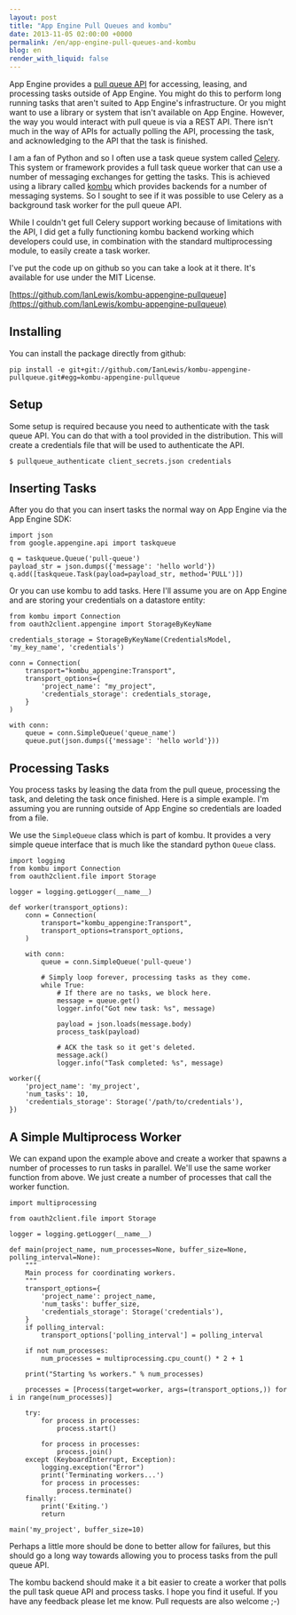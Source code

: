 ```yaml
---
layout: post
title: "App Engine Pull Queues and kombu"
date: 2013-11-05 02:00:00 +0000
permalink: /en/app-engine-pull-queues-and-kombu
blog: en
render_with_liquid: false
---
```


App Engine provides a [pull queue API](https://developers.google.com/appengine/docs/python/taskqueue/overview-pull)
for accessing, leasing, and processing tasks outside of App Engine. You might
do this to perform long running tasks that aren't suited to App Engine's
infrastructure. Or you might want to use a library or system that isn't
available on App Engine. However, the way you would interact with pull queue is
via a REST API. There isn't much in the way of APIs for actually polling the
API, processing the task, and acknowledging to the API that the task is
finished.

I am a fan of Python and so I often use a task queue system called [Celery](http://www.celeryproject.org/). This system or framework provides a full
task queue worker that can use a number of messaging exchanges for getting the
tasks. This is achieved using a library called [kombu](http://kombu.readthedocs.org/) which provides backends for a number of
messaging systems. So I sought to see if it was possible to use Celery as a
background task worker for the pull queue API.

While I couldn't get full Celery support working because of limitations with
the API, I did get a fully functioning kombu backend working which developers
could use, in combination with the standard multiprocessing module, to easily
create a task worker.

I've put the code up on github so you can take a look at it there. It's
available for use under the MIT License.

[https://github.com/IanLewis/kombu-appengine-pullqueue](https://github.com/IanLewis/kombu-appengine-pullqueue)

## Installing

You can install the package directly from github:

    pip install -e git+git://github.com/IanLewis/kombu-appengine-pullqueue.git#egg=kombu-appengine-pullqueue

## Setup

Some setup is required because you need to authenticate with the task queue
API. You can do that with a tool provided in the distribution. This will create
a credentials file that will be used to authenticate the API.

    $ pullqueue_authenticate client_secrets.json credentials

## Inserting Tasks

After you do that you can insert tasks the normal way on App Engine via the App
Engine SDK:

```
import json
from google.appengine.api import taskqueue

q = taskqueue.Queue('pull-queue')
payload_str = json.dumps({'message': 'hello world'})
q.add([taskqueue.Task(payload=payload_str, method='PULL')])
```

Or you can use kombu to add tasks. Here I'll assume you are on App Engine and
are storing your credentials on a datastore entity:

```
from kombu import Connection
from oauth2client.appengine import StorageByKeyName

credentials_storage = StorageByKeyName(CredentialsModel, 'my_key_name', 'credentials')

conn = Connection(
    transport="kombu_appengine:Transport",
    transport_options={
        'project_name': "my_project",
        'credentials_storage': credentials_storage,
    }
)

with conn:
    queue = conn.SimpleQueue('queue_name')
    queue.put(json.dumps({'message': 'hello world'}))
```

## Processing Tasks

You process tasks by leasing the data from the pull queue, processing the task,
and deleting the task once finished. Here is a simple example. I'm assuming you
are running outside of App Engine so credentials are loaded from a file.

We use the `SimpleQueue` class which is part of kombu. It provides a very
simple queue interface that is much like the standard python `Queue` class.

```
import logging
from kombu import Connection
from oauth2client.file import Storage

logger = logging.getLogger(__name__)

def worker(transport_options):
    conn = Connection(
        transport="kombu_appengine:Transport",
        transport_options=transport_options,
    )

    with conn:
        queue = conn.SimpleQueue('pull-queue')

        # Simply loop forever, processing tasks as they come.
        while True:
            # If there are no tasks, we block here.
            message = queue.get()
            logger.info("Got new task: %s", message)

            payload = json.loads(message.body)
            process_task(payload)

            # ACK the task so it get's deleted.
            message.ack()
            logger.info("Task completed: %s", message)

worker({
    'project_name': 'my_project',
    'num_tasks': 10,
    'credentials_storage': Storage('/path/to/credentials'),
})
```

## A Simple Multiprocess Worker

We can expand upon the example above and create a worker that spawns a number
of processes to run tasks in parallel. We'll use the same worker function from
above. We just create a number of processes that call the worker function.

```
import multiprocessing

from oauth2client.file import Storage

logger = logging.getLogger(__name__)

def main(project_name, num_processes=None, buffer_size=None, polling_interval=None):
    """
    Main process for coordinating workers.
    """
    transport_options={
        'project_name': project_name,
        'num_tasks': buffer_size,
        'credentials_storage': Storage('credentials'),
    }
    if polling_interval:
        transport_options['polling_interval'] = polling_interval

    if not num_processes:
        num_processes = multiprocessing.cpu_count() * 2 + 1

    print("Starting %s workers." % num_processes)

    processes = [Process(target=worker, args=(transport_options,)) for i in range(num_processes)]

    try:
        for process in processes:
            process.start()

        for process in processes:
            process.join()
    except (KeyboardInterrupt, Exception):
        logging.exception("Error")
        print('Terminating workers...')
        for process in processes:
            process.terminate()
    finally:
        print('Exiting.')
        return

main('my_project', buffer_size=10)
```

Perhaps a little more should be done to better allow for failures, but this
should go a long way towards allowing you to process tasks from the pull queue
API.

The kombu backend should make it a bit easier to create a worker that polls the
pull task queue API and process tasks. I hope you find it useful. If you have
any feedback please let me know. Pull requests are also welcome ;-)
